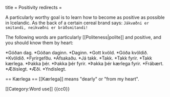title = Positivity
redirects =
>>>>

A particularly worthy goal is to learn how to become as positive as possible in Icelandic. As the back of a certain cereal brand says: `Jákvæðni er smitandi, neikvæðni er bráðsmitandi!`

The following words are particularly [[Politeness|polite]] and positive, and you should know them by heart:

*Góðan dag.
*Góðan daginn.
*Daginn.
*Gott kvöld.
*Góða kvöldið.
*Kvöldið.
*Fyrirgefðu.
*Afsakaðu.
*Já takk.
*Takk.
*Takk fyrir.
*Takk kærlega.
*Þakka þér.
*Þakka þér fyrir.
*Þakka þér kærlega fyrir.
*Frábært.
*Æðislegt.
*Æði.
*Yndislegt.

== Kærlega ==
[[Kærlega]] means "dearly" or "from my heart".


[[Category:Word use]]
<noinclude>{{cc0}}</noinclude>